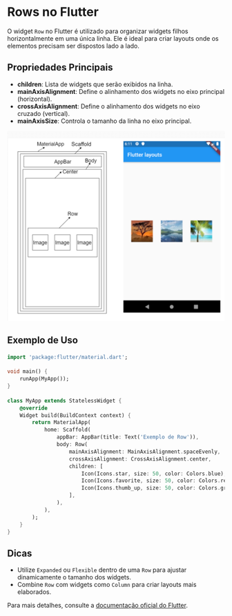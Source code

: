 # Rows no Flutter

O widget `Row` no Flutter é utilizado para organizar widgets filhos horizontalmente em uma única linha. Ele é ideal para criar layouts onde os elementos precisam ser dispostos lado a lado.

## Propriedades Principais

- **children**: Lista de widgets que serão exibidos na linha.
- **mainAxisAlignment**: Define o alinhamento dos widgets no eixo principal (horizontal).
- **crossAxisAlignment**: Define o alinhamento dos widgets no eixo cruzado (vertical).
- **mainAxisSize**: Controla o tamanho da linha no eixo principal.

![alt text](img/rows.png)

## Exemplo de Uso

```dart
import 'package:flutter/material.dart';

void main() {
    runApp(MyApp());
}

class MyApp extends StatelessWidget {
    @override
    Widget build(BuildContext context) {
        return MaterialApp(
            home: Scaffold(
                appBar: AppBar(title: Text('Exemplo de Row')),
                body: Row(
                    mainAxisAlignment: MainAxisAlignment.spaceEvenly,
                    crossAxisAlignment: CrossAxisAlignment.center,
                    children: [
                        Icon(Icons.star, size: 50, color: Colors.blue),
                        Icon(Icons.favorite, size: 50, color: Colors.red),
                        Icon(Icons.thumb_up, size: 50, color: Colors.green),
                    ],
                ),
            ),
        );
    }
}
```

## Dicas

- Utilize `Expanded` ou `Flexible` dentro de uma `Row` para ajustar dinamicamente o tamanho dos widgets.
- Combine `Row` com widgets como `Column` para criar layouts mais elaborados.

Para mais detalhes, consulte a [documentação oficial do Flutter](https://api.flutter.dev/flutter/widgets/Row-class.html).